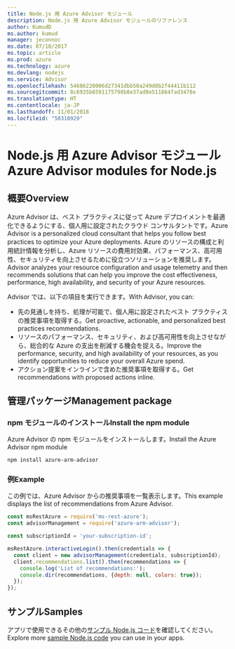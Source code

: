 ```yaml
---
title: Node.js 用 Azure Advisor モジュール
description: Node.js 用 Azure Advisor モジュールのリファレンス
author: KumudD
ms.author: kumud
manager: jeconnoc
ms.date: 07/18/2017
ms.topic: article
ms.prod: azure
ms.technology: azure
ms.devlang: nodejs
ms.service: Advisor
ms.openlocfilehash: 54686220006d27341dbb50a249d0b2f44411b112
ms.sourcegitcommit: 8c6935b6591175798b8e37ad0e511864fad3478e
ms.translationtype: HT
ms.contentlocale: ja-JP
ms.lasthandoff: 11/01/2018
ms.locfileid: "50310929"
---
```

# <a name="azure-advisor-modules-for-nodejs"></a><span data-ttu-id="0a6d6-103">Node.js 用 Azure Advisor モジュール</span><span class="sxs-lookup"><span data-stu-id="0a6d6-103">Azure Advisor modules for Node.js</span></span>

## <a name="overview"></a><span data-ttu-id="0a6d6-104">概要</span><span class="sxs-lookup"><span data-stu-id="0a6d6-104">Overview</span></span>

<span data-ttu-id="0a6d6-105">Azure Advisor は、ベスト プラクティスに従って Azure デプロイメントを最適化できるようにする、個人用に設定されたクラウド コンサルタントです。</span><span class="sxs-lookup"><span data-stu-id="0a6d6-105">Azure Advisor is a personalized cloud consultant that helps you follow best practices to optimize your Azure deployments.</span></span> <span data-ttu-id="0a6d6-106">Azure のリソースの構成と利用統計情報を分析し、Azure リソースの費用対効果、パフォーマンス、高可用性、セキュリティを向上させるために役立つソリューションを推奨します。</span><span class="sxs-lookup"><span data-stu-id="0a6d6-106">Advisor analyzes your resource configuration and usage telemetry and then recommends solutions that can help you improve the cost effectiveness, performance, high availability, and security of your Azure resources.</span></span>

<span data-ttu-id="0a6d6-107">Advisor では、以下の項目を実行できます。</span><span class="sxs-lookup"><span data-stu-id="0a6d6-107">With Advisor, you can:</span></span>
- <span data-ttu-id="0a6d6-108">先の見通しを持ち、処理が可能で、個人用に設定されたベスト プラクティスの推奨事項を取得する。</span><span class="sxs-lookup"><span data-stu-id="0a6d6-108">Get proactive, actionable, and personalized best practices recommendations.</span></span>
- <span data-ttu-id="0a6d6-109">リソースのパフォーマンス、セキュリティ、および高可用性を向上させながら、総合的な Azure の支出を削減する機会を捉える。</span><span class="sxs-lookup"><span data-stu-id="0a6d6-109">Improve the performance, security, and high availability of your resources, as you identify opportunities to reduce your overall Azure spend.</span></span>
- <span data-ttu-id="0a6d6-110">アクション提案をインラインで含めた推奨事項を取得する。</span><span class="sxs-lookup"><span data-stu-id="0a6d6-110">Get recommendations with proposed actions inline.</span></span>

## <a name="management-package"></a><span data-ttu-id="0a6d6-111">管理パッケージ</span><span class="sxs-lookup"><span data-stu-id="0a6d6-111">Management package</span></span>

### <a name="install-the-npm-module"></a><span data-ttu-id="0a6d6-112">npm モジュールのインストール</span><span class="sxs-lookup"><span data-stu-id="0a6d6-112">Install the npm module</span></span>

<span data-ttu-id="0a6d6-113">Azure Advisor の npm モジュールをインストールします。</span><span class="sxs-lookup"><span data-stu-id="0a6d6-113">Install the Azure Advisor npm module</span></span>

```bash
npm install azure-arm-advisor
```

### <a name="example"></a><span data-ttu-id="0a6d6-114">例</span><span class="sxs-lookup"><span data-stu-id="0a6d6-114">Example</span></span>

<span data-ttu-id="0a6d6-115">この例では、Azure Advisor からの推奨事項を一覧表示します。</span><span class="sxs-lookup"><span data-stu-id="0a6d6-115">This example displays the list of recommendations from Azure Advisor.</span></span>

```javascript
const msRestAzure = require('ms-rest-azure');
const advisorManagement = require('azure-arm-advisor');

const subscriptionId = 'your-subscription-id';

msRestAzure.interactiveLogin().then(credentials => {
  const client = new advisorManagement(credentials, subscriptionId);
  client.recommendations.list().then(recommendations => {
    console.log('List of recommendations:');
    console.dir(recommendations, {depth: null, colors: true});
  });
});
```

## <a name="samples"></a><span data-ttu-id="0a6d6-116">サンプル</span><span class="sxs-lookup"><span data-stu-id="0a6d6-116">Samples</span></span>

<span data-ttu-id="0a6d6-117">アプリで使用できるその他の[サンプル Node.js コード](https://azure.microsoft.com/resources/samples/?platform=nodejs)を確認してください。</span><span class="sxs-lookup"><span data-stu-id="0a6d6-117">Explore more [sample Node.js code](https://azure.microsoft.com/resources/samples/?platform=nodejs) you can use in your apps.</span></span>
